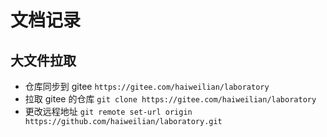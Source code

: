 # 文档记录

## 大文件拉取

- 仓库同步到 gitee `https://gitee.com/haiweilian/laboratory`
- 拉取 gitee 的仓库 `git clone https://gitee.com/haiweilian/laboratory`
- 更改远程地址 `git remote set-url origin https://github.com/haiweilian/laboratory.git`
